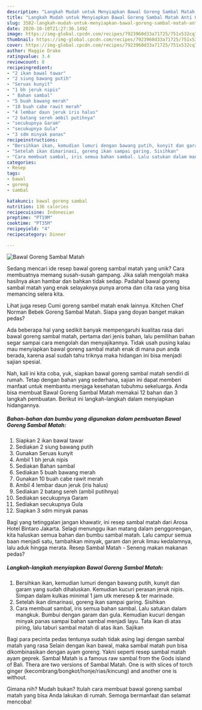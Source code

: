 ```yaml
---
description: "Langkah Mudah untuk Menyiapkan Bawal Goreng Sambal Matah Anti Gagal"
title: "Langkah Mudah untuk Menyiapkan Bawal Goreng Sambal Matah Anti Gagal"
slug: 3582-langkah-mudah-untuk-menyiapkan-bawal-goreng-sambal-matah-anti-gagal
date: 2020-10-10T21:27:36.149Z
image: https://img-global.cpcdn.com/recipes/7923960d33a71725/751x532cq70/bawal-goreng-sambal-matah-foto-resep-utama.jpg
thumbnail: https://img-global.cpcdn.com/recipes/7923960d33a71725/751x532cq70/bawal-goreng-sambal-matah-foto-resep-utama.jpg
cover: https://img-global.cpcdn.com/recipes/7923960d33a71725/751x532cq70/bawal-goreng-sambal-matah-foto-resep-utama.jpg
author: Maggie Drake
ratingvalue: 3.4
reviewcount: 8
recipeingredient:
- "2 ikan bawal tawar"
- "2 siung bawang putih"
- "Seruas kunyit"
- "1 bh jeruk nipis"
- " Bahan sambal"
- "5 buah bawang merah"
- "10 buah cabe rawit merah"
- "4 lembar daun jeruk iris halus"
- "2 batang sereh ambil putihnya"
- "secukupnya Garam"
- "secukupnya Gula"
- "3 sdm minyak panas"
recipeinstructions:
- "Bersihkan ikan, kemudian lumuri dengan bawang putih, kunyit dan garam yang sudah dihaluskan. Kemudian kucuri perasan jeruk nipis. Simpan dalam kulkas minimal 1 jam utk meresep &amp; ter marinade."
- "Setelah ikan dimarinasi, goreng ikan sampai garing. Sisihkan"
- "Cara membuat sambal, iris semua bahan sambal. Lalu satukan dalam mangkuk. Bumbui dengan garam dan gula. Kemudian kucuri dengan minyak panas sampai bahan sambal menjadi layu. Tata ikan di atas piring, lalu taburi sambal matah di atas ikan. Sajikan"
categories:
- Resep
tags:
- bawal
- goreng
- sambal

katakunci: bawal goreng sambal 
nutrition: 136 calories
recipecuisine: Indonesian
preptime: "PT19M"
cooktime: "PT35M"
recipeyield: "4"
recipecategory: Dinner

---
```



![Bawal Goreng Sambal Matah](https://img-global.cpcdn.com/recipes/7923960d33a71725/751x532cq70/bawal-goreng-sambal-matah-foto-resep-utama.jpg)

Sedang mencari ide resep bawal goreng sambal matah yang unik? Cara membuatnya memang susah-susah gampang. Jika salah mengolah maka hasilnya akan hambar dan bahkan tidak sedap. Padahal bawal goreng sambal matah yang enak selayaknya punya aroma dan cita rasa yang bisa memancing selera kita.

Lihat juga resep Cumi goreng sambel matah enak lainnya. Kitchen Chef Norman Bebek Goreng Sambal Matah. Siapa yang doyan banget makan pedas?

Ada beberapa hal yang sedikit banyak mempengaruhi kualitas rasa dari bawal goreng sambal matah, pertama dari jenis bahan, lalu pemilihan bahan segar sampai cara mengolah dan menyajikannya. Tidak usah pusing kalau mau menyiapkan bawal goreng sambal matah enak di mana pun anda berada, karena asal sudah tahu triknya maka hidangan ini bisa menjadi sajian spesial.


Nah, kali ini kita coba, yuk, siapkan bawal goreng sambal matah sendiri di rumah. Tetap dengan bahan yang sederhana, sajian ini dapat memberi manfaat untuk membantu menjaga kesehatan tubuhmu sekeluarga. Anda bisa membuat Bawal Goreng Sambal Matah memakai 12 bahan dan 3 langkah pembuatan. Berikut ini langkah-langkah dalam menyiapkan hidangannya.

<!--inarticleads1-->

##### Bahan-bahan dan bumbu yang digunakan dalam pembuatan Bawal Goreng Sambal Matah:

1. Siapkan 2 ikan bawal tawar
1. Sediakan 2 siung bawang putih
1. Gunakan Seruas kunyit
1. Ambil 1 bh jeruk nipis
1. Sediakan  Bahan sambal
1. Sediakan 5 buah bawang merah
1. Gunakan 10 buah cabe rawit merah
1. Ambil 4 lembar daun jeruk (iris halus)
1. Sediakan 2 batang sereh (ambil putihnya)
1. Sediakan secukupnya Garam
1. Sediakan secukupnya Gula
1. Siapkan 3 sdm minyak panas


Bagi yang tetinggalan jangan khawatir, ini resep sambal matah dari Arosa Hotel Bintaro Jakarta. Selagi menunggu ikan matang dalam penggorengan, kita haluskan semua bahan dan bumbu sambal matah. Lalu campur semua baan menjadi satu, tambahkan minyak, garam dan jeruk limau kedalamnya, lalu aduk hingga merata. Resep Sambal Matah - Seneng makan makanan pedas? 

<!--inarticleads2-->

##### Langkah-langkah menyiapkan Bawal Goreng Sambal Matah:

1. Bersihkan ikan, kemudian lumuri dengan bawang putih, kunyit dan garam yang sudah dihaluskan. Kemudian kucuri perasan jeruk nipis. Simpan dalam kulkas minimal 1 jam utk meresep &amp; ter marinade.
1. Setelah ikan dimarinasi, goreng ikan sampai garing. Sisihkan
1. Cara membuat sambal, iris semua bahan sambal. Lalu satukan dalam mangkuk. Bumbui dengan garam dan gula. Kemudian kucuri dengan minyak panas sampai bahan sambal menjadi layu. Tata ikan di atas piring, lalu taburi sambal matah di atas ikan. Sajikan


Bagi para pecinta pedas tentunya sudah tidak asing lagi dengan sambal matah yang rasa Selain dengan ikan bawal, maka sambal matah pun bisa dikombinasikan dengan ayam goreng. Yakni seperti resep sambal matah ayam geprek. Sambal Matah is a famous raw sambal from the Gods island of Bali. Thera are two versions of Sambal Matah. One is with slices of torch ginger (kecombrang/bongkot/honje/rias/kincung) and another one is without. 

Gimana nih? Mudah bukan? Itulah cara membuat bawal goreng sambal matah yang bisa Anda lakukan di rumah. Semoga bermanfaat dan selamat mencoba!
